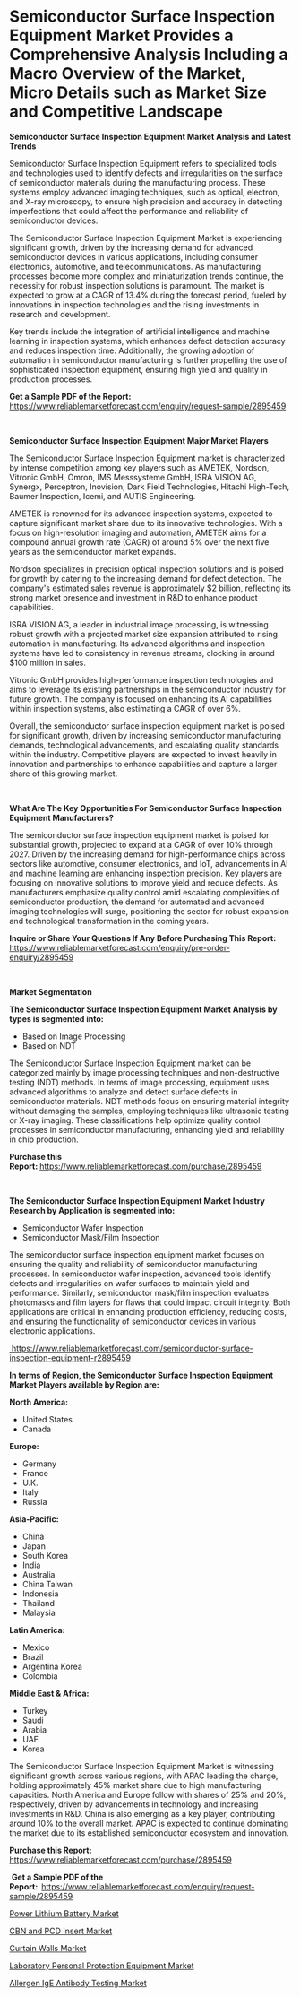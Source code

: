 <p><h1>Semiconductor Surface Inspection Equipment Market Provides a Comprehensive Analysis Including a Macro Overview of the Market, Micro Details such as Market Size and Competitive Landscape</h1></p><p><strong>Semiconductor Surface Inspection Equipment Market Analysis and Latest Trends</strong></p>
<p><p>Semiconductor Surface Inspection Equipment refers to specialized tools and technologies used to identify defects and irregularities on the surface of semiconductor materials during the manufacturing process. These systems employ advanced imaging techniques, such as optical, electron, and X-ray microscopy, to ensure high precision and accuracy in detecting imperfections that could affect the performance and reliability of semiconductor devices.</p><p>The Semiconductor Surface Inspection Equipment Market is experiencing significant growth, driven by the increasing demand for advanced semiconductor devices in various applications, including consumer electronics, automotive, and telecommunications. As manufacturing processes become more complex and miniaturization trends continue, the necessity for robust inspection solutions is paramount. The market is expected to grow at a CAGR of 13.4% during the forecast period, fueled by innovations in inspection technologies and the rising investments in research and development.</p><p>Key trends include the integration of artificial intelligence and machine learning in inspection systems, which enhances defect detection accuracy and reduces inspection time. Additionally, the growing adoption of automation in semiconductor manufacturing is further propelling the use of sophisticated inspection equipment, ensuring high yield and quality in production processes.</p></p>
<p><strong>Get a Sample PDF of the Report:&nbsp;</strong> <a href="https://www.reliablemarketforecast.com/enquiry/request-sample/2895459?utm_campaign=1875&utm_medium=2&utm_source=Github&utm_content=ia&utm_term=15032025&utm_id=semiconductor-surface-inspection-equipment">https://www.reliablemarketforecast.com/enquiry/request-sample/2895459</a></p>
<p>&nbsp;</p>
<p><strong>Semiconductor Surface Inspection Equipment Major Market Players</strong></p>
<p><p>The Semiconductor Surface Inspection Equipment market is characterized by intense competition among key players such as AMETEK, Nordson, Vitronic GmbH, Omron, IMS Messsysteme GmbH, ISRA VISION AG, Synergx, Perceptron, Inovision, Dark Field Technologies, Hitachi High-Tech, Baumer Inspection, Icemi, and AUTIS Engineering. </p><p>AMETEK is renowned for its advanced inspection systems, expected to capture significant market share due to its innovative technologies. With a focus on high-resolution imaging and automation, AMETEK aims for a compound annual growth rate (CAGR) of around 5% over the next five years as the semiconductor market expands.</p><p>Nordson specializes in precision optical inspection solutions and is poised for growth by catering to the increasing demand for defect detection. The company's estimated sales revenue is approximately $2 billion, reflecting its strong market presence and investment in R&D to enhance product capabilities.</p><p>ISRA VISION AG, a leader in industrial image processing, is witnessing robust growth with a projected market size expansion attributed to rising automation in manufacturing. Its advanced algorithms and inspection systems have led to consistency in revenue streams, clocking in around $100 million in sales.</p><p>Vitronic GmbH provides high-performance inspection technologies and aims to leverage its existing partnerships in the semiconductor industry for future growth. The company is focused on enhancing its AI capabilities within inspection systems, also estimating a CAGR of over 6%.</p><p>Overall, the semiconductor surface inspection equipment market is poised for significant growth, driven by increasing semiconductor manufacturing demands, technological advancements, and escalating quality standards within the industry. Competitive players are expected to invest heavily in innovation and partnerships to enhance capabilities and capture a larger share of this growing market.</p></p>
<p>&nbsp;</p>
<p><strong>What Are The Key Opportunities For Semiconductor Surface Inspection Equipment Manufacturers?</strong></p>
<p><p>The semiconductor surface inspection equipment market is poised for substantial growth, projected to expand at a CAGR of over 10% through 2027. Driven by the increasing demand for high-performance chips across sectors like automotive, consumer electronics, and IoT, advancements in AI and machine learning are enhancing inspection precision. Key players are focusing on innovative solutions to improve yield and reduce defects. As manufacturers emphasize quality control amid escalating complexities of semiconductor production, the demand for automated and advanced imaging technologies will surge, positioning the sector for robust expansion and technological transformation in the coming years.</p></p>
<p><strong>Inquire or Share Your Questions If Any Before Purchasing This Report:</strong> <a href="https://www.reliablemarketforecast.com/enquiry/pre-order-enquiry/2895459?utm_campaign=1875&utm_medium=2&utm_source=Github&utm_content=ia&utm_term=15032025&utm_id=semiconductor-surface-inspection-equipment">https://www.reliablemarketforecast.com/enquiry/pre-order-enquiry/2895459</a></p>
<p>&nbsp;</p>
<p><strong>Market Segmentation</strong></p>
<p><strong>The Semiconductor Surface Inspection Equipment Market Analysis by types is segmented into:</strong></p>
<p><ul><li>Based on Image Processing</li><li>Based on NDT</li></ul></p>
<p><p>The Semiconductor Surface Inspection Equipment market can be categorized mainly by image processing techniques and non-destructive testing (NDT) methods. In terms of image processing, equipment uses advanced algorithms to analyze and detect surface defects in semiconductor materials. NDT methods focus on ensuring material integrity without damaging the samples, employing techniques like ultrasonic testing or X-ray imaging. These classifications help optimize quality control processes in semiconductor manufacturing, enhancing yield and reliability in chip production.</p></p>
<p><strong>Purchase this Report:&nbsp;</strong><a href="https://www.reliablemarketforecast.com/purchase/2895459?utm_campaign=1875&utm_medium=2&utm_source=Github&utm_content=ia&utm_term=15032025&utm_id=semiconductor-surface-inspection-equipment">https://www.reliablemarketforecast.com/purchase/2895459</a></p>
<p>&nbsp;</p>
<p><strong>The Semiconductor Surface Inspection Equipment Market Industry Research by Application is segmented into:</strong></p>
<p><ul><li>Semiconductor Wafer Inspection</li><li>Semiconductor Mask/Film Inspection</li></ul></p>
<p><p>The semiconductor surface inspection equipment market focuses on ensuring the quality and reliability of semiconductor manufacturing processes. In semiconductor wafer inspection, advanced tools identify defects and irregularities on wafer surfaces to maintain yield and performance. Similarly, semiconductor mask/film inspection evaluates photomasks and film layers for flaws that could impact circuit integrity. Both applications are critical in enhancing production efficiency, reducing costs, and ensuring the functionality of semiconductor devices in various electronic applications.</p></p>
<p><a href="https://www.reliablemarketforecast.com/semiconductor-surface-inspection-equipment-r2895459?utm_campaign=1875&utm_medium=2&utm_source=Github&utm_content=ia&utm_term=15032025&utm_id=semiconductor-surface-inspection-equipment">&nbsp;https://www.reliablemarketforecast.com/semiconductor-surface-inspection-equipment-r2895459</a></p>
<p><strong>In terms of Region, the Semiconductor Surface Inspection Equipment Market Players available by Region are:</strong></p>
<p>
    <p> <strong> North America: </strong>
        <ul>
            <li>United States</li>
            <li>Canada</li>
        </ul>
        </p> 
    <p> <strong> Europe: </strong>
        <ul>
            <li>Germany</li>
            <li>France</li>
            <li>U.K.</li>
            <li>Italy</li>
            <li>Russia</li>
        </ul>
        </p> 
    <p> <strong> Asia-Pacific: </strong>
        <ul>
            <li>China</li>
            <li>Japan</li>
            <li>South Korea</li>
            <li>India</li>
            <li>Australia</li>
            <li>China Taiwan</li>
            <li>Indonesia</li>
            <li>Thailand</li>
            <li>Malaysia</li>
        </ul>
        </p> 
    <p> <strong> Latin America: </strong>
        <ul>
            <li>Mexico</li>
            <li>Brazil</li>
            <li>Argentina Korea</li>
            <li>Colombia</li>
        </ul>
        </p> 
    <p> <strong> Middle East & Africa: </strong>
        <ul>
            <li>Turkey</li>
            <li>Saudi</li>
            <li>Arabia</li>
            <li>UAE</li>
            <li>Korea</li>
        </ul>
    </p>
    </p>
<p><p>The Semiconductor Surface Inspection Equipment Market is witnessing significant growth across various regions, with APAC leading the charge, holding approximately 45% market share due to high manufacturing capacities. North America and Europe follow with shares of 25% and 20%, respectively, driven by advancements in technology and increasing investments in R&D. China is also emerging as a key player, contributing around 10% to the overall market. APAC is expected to continue dominating the market due to its established semiconductor ecosystem and innovation.</p></p>
<p><strong>Purchase this Report: </strong><a href="https://www.reliablemarketforecast.com/purchase/2895459?utm_campaign=1875&utm_medium=2&utm_source=Github&utm_content=ia&utm_term=15032025&utm_id=semiconductor-surface-inspection-equipment">https://www.reliablemarketforecast.com/purchase/2895459</a></p>
<p>&nbsp;<strong>Get a Sample PDF of the Report:&nbsp;&nbsp;</strong><a href="https://www.reliablemarketforecast.com/enquiry/request-sample/2895459?utm_campaign=1875&utm_medium=2&utm_source=Github&utm_content=ia&utm_term=15032025&utm_id=semiconductor-surface-inspection-equipment">https://www.reliablemarketforecast.com/enquiry/request-sample/2895459</a></p>
<p><strong></strong></p>
<p><p><a href="https://github.com/sitarzerpa3d/Market-Research-Report-List-1/blob/main/power-lithium-battery-market.md?utm_campaign=1875&utm_medium=2&utm_source=Github&utm_content=ia&utm_term=15032025&utm_id=semiconductor-surface-inspection-equipment">Power Lithium Battery Market</a></p><p><a href="https://github.com/rentzszaszjn/Market-Research-Report-List-1/blob/main/cbn-and-pcd-insert-market.md?utm_campaign=1875&utm_medium=2&utm_source=Github&utm_content=ia&utm_term=15032025&utm_id=semiconductor-surface-inspection-equipment">CBN and PCD Insert Market</a></p><p><a href="https://github.com/omemaeuseda/Market-Research-Report-List-1/blob/main/curtain-walls-market.md?utm_campaign=1875&utm_medium=2&utm_source=Github&utm_content=ia&utm_term=15032025&utm_id=semiconductor-surface-inspection-equipment">Curtain Walls Market</a></p><p><a href="https://github.com/yenagmah/Market-Research-Report-List-1/blob/main/laboratory-personal-protection-equipment-market.md?utm_campaign=1875&utm_medium=2&utm_source=Github&utm_content=ia&utm_term=15032025&utm_id=semiconductor-surface-inspection-equipment">Laboratory Personal Protection Equipment Market</a></p><p><a href="https://github.com/kevoncesya4j/Market-Research-Report-List-1/blob/main/allergen-ige-antibody-testing-market.md?utm_campaign=1875&utm_medium=2&utm_source=Github&utm_content=ia&utm_term=15032025&utm_id=semiconductor-surface-inspection-equipment">Allergen IgE Antibody Testing Market</a></p></p>